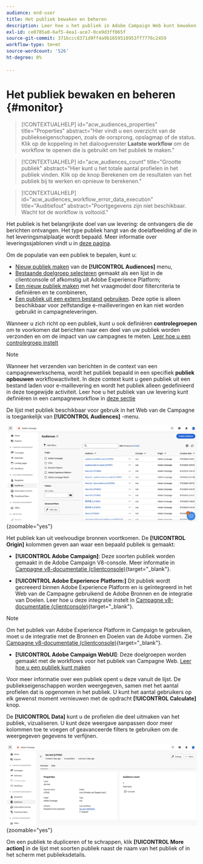 ```yaml
---
audience: end-user
title: Het publiek bewaken en beheren
description: Leer hoe u het publiek in Adobe Campaign Web kunt bewaken en beheren
exl-id: ce0785a0-6af5-4ea1-ace7-0ce9d3ff065f
source-git-commit: 371bccc8371d9ff4a9b1659510953ff7776c2459
workflow-type: tm+mt
source-wordcount: '526'
ht-degree: 0%

---
```


# Het publiek bewaken en beheren {#monitor}

>[!CONTEXTUALHELP]
>id="acw_audiences_properties"
>title="Properties"
>abstract="Hier vindt u een overzicht van de publiekseigenschappen, zoals de oorsprong, opslagmap of de status. Klik op de koppeling in het dialoogvenster **Laatste workflow** om de workflow te openen die is gebruikt om het publiek te maken."

>[!CONTEXTUALHELP]
>id="acw_audiences_count"
>title="Grootte publiek"
>abstract="Hier kunt u het totale aantal profielen in het publiek vinden. Klik op de knop Berekenen om de resultaten van het publiek bij te werken en opnieuw te berekenen."

>[!CONTEXTUALHELP]
>id="acw_audiences_workflow_error_data_execution"
>title="Auditiefout"
>abstract="Poortgegevens zijn niet beschikbaar. Wacht tot de workflow is voltooid."

Het publiek is het belangrijkste doel van uw levering: de ontvangers die de berichten ontvangen. Het type publiek hangt van de doelafbeelding af die in het leveringsmalplaatje wordt bepaald. Meer informatie over leveringssjablonen vindt u in [deze pagina](../msg/delivery-template.md).

Om de populatie van een publiek te bepalen, kunt u:

* [Nieuw publiek maken](create-audience.md) van de **[!UICONTROL Audiences]** menu,
* [Bestaande doelgroep selecteren](add-audience.md) gemaakt als een lijst in de clientconsole of afkomstig uit Adobe Experience Platform;
* [Een nieuw publiek maken](../query/query-modeler-overview.md) met het vraagmodel door filtercriteria te definiëren en te combineren,
* [Een publiek uit een extern bestand gebruiken](file-audience.md). Deze optie is alleen beschikbaar voor zelfstandige e-mailleveringen en kan niet worden gebruikt in campagneleveringen.

Wanneer u zich richt op een publiek, kunt u ook definiëren **controlegroepen** om te voorkomen dat berichten naar een deel van uw publiek worden verzonden en om de impact van uw campagnes te meten. [Leer hoe u een controlegroep instelt](control-group.md)

>[!NOTE]
>
>Wanneer het verzenden van berichten in de context van een campagnewerkschema, wordt het publiek bepaald in een specifiek **publiek opbouwen** workflowactiviteit. In deze context kunt u geen publiek uit een bestand laden voor e-maillevering en wordt het publiek alleen gedefinieerd in deze toegewijde activiteit. Leer hoe u het publiek van uw levering kunt definiëren in een campagneworkflow in [deze sectie](../workflows/activities/build-audience.md)

De lijst met publiek beschikbaar voor gebruik in het Web van de Campagne is toegankelijk van **[!UICONTROL Audiences]** -menu.

![](assets/audiences-list.png){zoomable=&quot;yes&quot;}

Het publiek kan uit veelvoudige bronnen voortkomen. De **[!UICONTROL Origin]** kolommen geven aan waar een bepaald publiek is gemaakt:

* **[!UICONTROL Adobe Campaign]**: Deze soorten publiek worden gemaakt in de Adobe Campaign V8-console. Meer informatie in [Campagne v8-documentatie (clientconsole)](https://experienceleague.adobe.com/docs/campaign/campaign-v8/audience/create-audiences/create-audiences.html){target="_blank"}.

* **[!UICONTROL Adobe Experience Platform:]** Dit publiek wordt gecreeerd binnen Adobe Experience Platform en is geïntegreerd in het Web van de Campagne gebruikend de Adobe Bronnen en de integratie van Doelen. Leer hoe u deze integratie instelt in [Campagne v8-documentatie (clientconsole)](https://experienceleague.adobe.com/docs/campaign/campaign-v8/connect/ac-aep/ac-aep.html){target="_blank"}.

>[!NOTE]
>
>Om het publiek van Adobe Experience Platform in Campaign te gebruiken, moet u de integratie met de Bronnen en Doelen van de Adobe vormen. Zie [Campagne v8-documentatie (clientconsole)](https://experienceleague.adobe.com/docs/campaign/campaign-v8/connect/ac-aep/ac-aep.html){target="_blank"}.

* **[!UICONTROL Adobe Campaign WebUI]**: Deze doelgroepen worden gemaakt met de workflows voor het publiek van Campagne Web. [Leer hoe u een publiek kunt maken](create-audience.md)

Voor meer informatie over een publiek opent u deze vanuit de lijst. De publiekseigenschappen worden weergegeven, samen met het aantal profielen dat is opgenomen in het publiek. U kunt het aantal gebruikers op elk gewenst moment vernieuwen met de opdracht **[!UICONTROL Calculate]** knop.

De **[!UICONTROL Data]** kunt u de profielen die deel uitmaken van het publiek, vizualiseren. U kunt deze weergave aanpassen door meer kolommen toe te voegen of geavanceerde filters te gebruiken om de weergegeven gegevens te verfijnen.

![](assets/audiences-details.png){zoomable=&quot;yes&quot;}

Om een publiek te dupliceren of te schrappen, klik **[!UICONTROL More action]** in de lijst met soorten publiek naast de naam van het publiek of in het scherm met publieksdetails.
